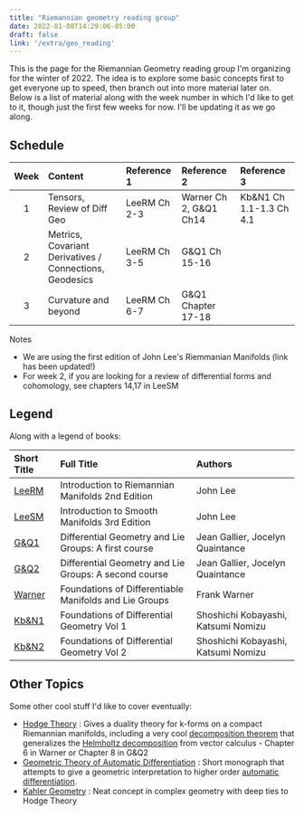 ```yaml
---
title: "Riemannian geometry reading group"
date: 2022-01-08T14:29:06-05:00
draft: false
link: '/extra/geo_reading'
---
```


This is the page for the Riemannian Geometry reading group I'm organizing for the winter of 2022. The idea is to explore some basic concepts first to get everyone up to speed, then branch out into more material later on. Below is a list of material along with the week number in which I'd like to get to it, though just the first few weeks for now. I'll be updating it as we go along.

## Schedule
| Week |  Content |  Reference 1 | Reference 2 | Reference 3 | 
|:---:|:----------|:-----------|:-------------|:-----|
| 1 |  Tensors, Review of Diff Geo| LeeRM Ch 2-3 |  Warner Ch 2, G&Q1 Ch14 | Kb&N1 Ch 1.1-1.3 Ch 4.1 | 
| 2 |  Metrics, Covariant Derivatives / Connections, Geodesics | LeeRM Ch 3-5 | G&Q1 Ch 15-16 |  |
| 3 |  Curvature and beyond | LeeRM Ch 6-7 | G&Q1 Chapter 17-18 | | 

Notes
- We are using the first edition of John Lee's Riemmanian Manifolds (link has been updated!)
- For week 2, if you are looking for a review of differential forms and cohomology, see chapters 14,17 in LeeSM

 
## Legend
Along with a legend of books:

| Short Title | Full Title | Authors |
|:----|:-------|:-----------|
| [LeeRM](https://link.springer.com/book/10.1007/b98852) | Introduction to Riemannian Manifolds 2nd Edition | John Lee | 
| [LeeSM](https://link.springer.com/book/10.1007/978-1-4419-9982-5) | Introduction to Smooth Manifolds 3rd Edition | John Lee |
| [G&Q1](https://link.springer.com/book/10.1007/978-3-030-46040-2) | Differential Geometry and Lie Groups: A first course | Jean Gallier, Jocelyn Quaintance|
| [G&Q2](https://link.springer.com/book/10.1007/978-3-030-46047-1)| Differential Geometry and Lie Groups: A second course | Jean Gallier, Jocelyn Quaintance|
| [Warner](https://link.springer.com/book/10.1007/978-1-4757-1799-0) | Foundations of Differentiable Manifolds and Lie Groups | Frank Warner | 
| [Kb&N1](https://en.wikipedia.org/wiki/Foundations_of_Differential_Geometry) | Foundations of Differential Geometry Vol 1| Shoshichi Kobayashi, Katsumi Nomizu | 
| [Kb&N2](https://en.wikipedia.org/wiki/Foundations_of_Differential_Geometry) | Foundations of Differential Geometry Vol 2| Shoshichi Kobayashi, Katsumi Nomizu|


## Other Topics
Some other cool stuff I'd like to cover eventually:
- [Hodge Theory](https://en.wikipedia.org/wiki/Hodge_theory) : Gives a duality theory for k-forms on a compact Riemannian manifolds, including a very cool [decomposition theorem](https://en.wikipedia.org/wiki/Hodge_theory#Operators_in_Hodge_theory) that generalizes the [Helmholtz decomposition](https://en.wikipedia.org/wiki/Helmholtz_decomposition) from vector calculus - Chapter 6 in Warner or Chapter 8 in G&Q2
- [Geometric Theory of Automatic Differentiation](https://arxiv.org/abs/1812.11592) : Short monograph that attempts to give a geometric interpretation to higher order [automatic differentiation](https://en.wikipedia.org/wiki/Automatic_differentiation). 
- [Kahler Geometry](https://en.wikipedia.org/wiki/K%C3%A4hler_manifold) : Neat concept in complex geometry with deep ties to Hodge Theory



